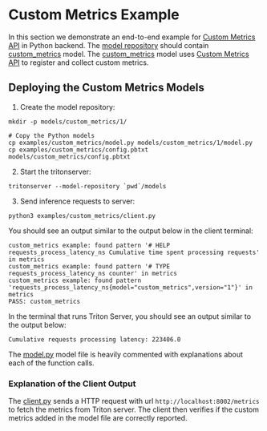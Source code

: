 <!--
# Copyright 2023, NVIDIA CORPORATION & AFFILIATES. All rights reserved.
#
# Redistribution and use in source and binary forms, with or without
# modification, are permitted provided that the following conditions
# are met:
#  * Redistributions of source code must retain the above copyright
#    notice, this list of conditions and the following disclaimer.
#  * Redistributions in binary form must reproduce the above copyright
#    notice, this list of conditions and the following disclaimer in the
#    documentation and/or other materials provided with the distribution.
#  * Neither the name of NVIDIA CORPORATION nor the names of its
#    contributors may be used to endorse or promote products derived
#    from this software without specific prior written permission.
#
# THIS SOFTWARE IS PROVIDED BY THE COPYRIGHT HOLDERS ``AS IS'' AND ANY
# EXPRESS OR IMPLIED WARRANTIES, INCLUDING, BUT NOT LIMITED TO, THE
# IMPLIED WARRANTIES OF MERCHANTABILITY AND FITNESS FOR A PARTICULAR
# PURPOSE ARE DISCLAIMED.  IN NO EVENT SHALL THE COPYRIGHT OWNER OR
# CONTRIBUTORS BE LIABLE FOR ANY DIRECT, INDIRECT, INCIDENTAL, SPECIAL,
# EXEMPLARY, OR CONSEQUENTIAL DAMAGES (INCLUDING, BUT NOT LIMITED TO,
# PROCUREMENT OF SUBSTITUTE GOODS OR SERVICES; LOSS OF USE, DATA, OR
# PROFITS; OR BUSINESS INTERRUPTION) HOWEVER CAUSED AND ON ANY THEORY
# OF LIABILITY, WHETHER IN CONTRACT, STRICT LIABILITY, OR TORT
# (INCLUDING NEGLIGENCE OR OTHERWISE) ARISING IN ANY WAY OUT OF THE USE
# OF THIS SOFTWARE, EVEN IF ADVISED OF THE POSSIBILITY OF SUCH DAMAGE.
-->

# Custom Metrics Example

In this section we demonstrate an end-to-end example for
[Custom Metrics API](../../README.md#custom-metrics) in Python backend. The
[model repository](https://github.com/triton-inference-server/server/blob/main/docs/user_guide/model_repository.md)
should contain [custom_metrics](./model.py) model. The
[custom_metrics](./model.py) model uses
[Custom Metrics API](../../README.md#custom-metrics) to register and collect
custom metrics. 

## Deploying the Custom Metrics Models

1. Create the model repository:

```console
mkdir -p models/custom_metrics/1/

# Copy the Python models
cp examples/custom_metrics/model.py models/custom_metrics/1/model.py
cp examples/custom_metrics/config.pbtxt models/custom_metrics/config.pbtxt
```

2. Start the tritonserver:

```
tritonserver --model-repository `pwd`/models
```

3. Send inference requests to server:

```
python3 examples/custom_metrics/client.py
```

You should see an output similar to the output below in the client terminal:

```
custom_metrics example: found pattern '# HELP requests_process_latency_ns Cumulative time spent processing requests' in metrics
custom_metrics example: found pattern '# TYPE requests_process_latency_ns counter' in metrics
custom_metrics example: found pattern 'requests_process_latency_ns{model="custom_metrics",version="1"}' in metrics
PASS: custom_metrics
```

In the terminal that runs Triton Server, you should see an output similar to
the output below:
```
Cumulative requests processing latency: 223406.0
```

The [model.py](./model.py) model file is heavily commented with
explanations about each of the function calls.

### Explanation of the Client Output

The [client.py](./client.py) sends a HTTP request with url
`http://localhost:8002/metrics` to fetch the metrics from Triton server. The
client then verifies if the custom metrics added in the model file are
correctly reported.

